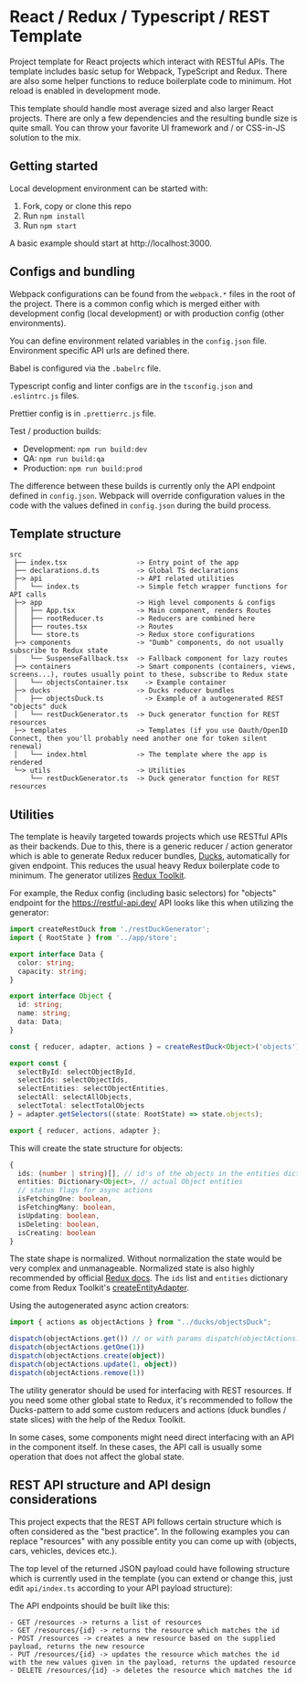 # React / Redux / Typescript / REST Template

Project template for React projects which interact with RESTful APIs. The template includes basic setup for Webpack, TypeScript and Redux. There are also some helper functions to reduce boilerplate code to minimum. Hot reload is enabled in development mode.

This template should handle most average sized and also larger React projects. There are only a few dependencies and the resulting bundle size is quite small. You can throw your favorite UI framework and / or CSS-in-JS solution to the mix.

## Getting started

Local development environment can be started with:

1. Fork, copy or clone this repo
2. Run `npm install`
3. Run `npm start`

A basic example should start at http://localhost:3000.

## Configs and bundling

Webpack configurations can be found from the `webpack.*` files in the root of the project. There is a common config which is merged either with development config (local development) or with production config (other environments).

You can define environment related variables in the `config.json` file. Environment specific API urls are defined there.

Babel is configured via the `.babelrc` file.

Typescript config and linter configs are in the `tsconfig.json` and `.eslintrc.js` files.

Prettier config is in `.prettierrc.js` file.

Test / production builds:

- Development: `npm run build:dev`
- QA: `npm run build:qa`
- Production: `npm run build:prod`

The difference between these builds is currently only the API endpoint defined in `config.json`. Webpack will override configuration values in the code with the values defined in `config.json` during the build process.

## Template structure

```
src
 ├── index.tsx                 -> Entry point of the app
 ├── declarations.d.ts         -> Global TS declarations
 ├─> api                       -> API related utilities
 │   └── index.ts              -> Simple fetch wrapper functions for API calls
 ├─> app                       -> High level components & configs
 │   ├── App.tsx               -> Main component, renders Routes
 │   ├── rootReducer.ts        -> Reducers are combined here
 │   ├── routes.tsx            -> Routes
 │   └── store.ts              -> Redux store configurations
 ├─> components                -> "Dumb" components, do not usually subscribe to Redux state
 │   └── SuspenseFallback.tsx  -> Fallback component for lazy routes
 ├─> containers                -> Smart components (containers, views, screens...), routes usually point to these, subscribe to Redux state
 │   └── objectsContainer.tsx    -> Example container
 ├─> ducks                     -> Ducks reducer bundles
 │   ├── objectsDuck.ts          -> Example of a autogenerated REST "objects" duck
 │   └── restDuckGenerator.ts  -> Duck generator function for REST resources
 ├─> templates                 -> Templates (if you use Oauth/OpenID Connect, then you'll probably need another one for token silent renewal)
 │   └── index.html            -> The template where the app is rendered
 └─> utils                     -> Utilities
     └── restDuckGenerator.ts  -> Duck generator function for REST resources
```

## Utilities

The template is heavily targeted towards projects which use RESTful APIs as their backends. Due to this, there is a generic reducer / action generator which is able to generate Redux reducer bundles, [Ducks](https://github.com/erikras/ducks-modular-redux), automatically for given endpoint. This reduces the usual heavy Redux boilerplate code to minimum. The generator utilizes [Redux Toolkit](https://redux-toolkit.js.org/).

For example, the Redux config (including basic selectors) for "objects" endpoint for the https://restful-api.dev/ API looks like this when utilizing the generator:

```Typescript
import createRestDuck from './restDuckGenerator';
import { RootState } from '../app/store';

export interface Data {
  color: string;
  capacity: string;
}

export interface Object {
  id: string;
  name: string;
  data: Data;
}

const { reducer, adapter, actions } = createRestDuck<Object>('objects');

export const {
  selectById: selectObjectById,
  selectIds: selectObjectIds,
  selectEntities: selectObjectEntities,
  selectAll: selectAllObjects,
  selectTotal: selectTotalObjects
} = adapter.getSelectors((state: RootState) => state.objects);

export { reducer, actions, adapter };

```

This will create the state structure for objects:

```Typescript
{
  ids: (number | string)[], // id's of the objects in the entities dictionary
  entities: Dictionary<Object>, // actual Object entities
  // status flags for async actions
  isFetchingOne: boolean,
  isFetchingMany: boolean,
  isUpdating: boolean,
  isDeleting: boolean,
  isCreating: boolean
}
```

The state shape is normalized. Without normalization the state would be very complex and unmanageable. Normalized state is also highly recommended by official [Redux docs](https://redux.js.org/recipes/structuring-reducers/normalizing-state-shape). The `ids` list and `entities` dictionary come from Redux Toolkit's [createEntityAdapter](https://redux-toolkit.js.org/api/createEntityAdapter).

Using the autogenerated async action creators:

```Typescript
import { actions as objectActions } from "../ducks/objectsDuck";

dispatch(objectActions.get()) // or with params dispatch(objectActions.get("queryParam=value"))
dispatch(objectActions.getOne(1))
dispatch(objectActions.create(object))
dispatch(objectActions.update(1, object))
dispatch(objectActions.remove(1))
```

The utility generator should be used for interfacing with REST resources. If you need some other global state to Redux, it's recommended to follow the Ducks-pattern to add some custom reducers and actions (duck bundles / state slices) with the help of the Redux Toolkit.

In some cases, some components might need direct interfacing with an API in the component itself. In these cases, the API call is usually some operation that does not affect the global state.

## REST API structure and API design considerations

This project expects that the REST API follows certain structure which is often considered as the "best practice". In the following examples you can replace "resources" with any possible entity you can come up with (objects, cars, vehicles, devices etc.).

The top level of the returned JSON payload could have following structure which is currently used in the template (you can extend or change this, just edit `api/index.ts` according to your API payload structure):

The API endpoints should be built like this:

```
- GET /resources -> returns a list of resources
- GET /resources/{id} -> returns the resource which matches the id
- POST /resources -> creates a new resource based on the supplied payload, returns the new resource
- PUT /resources/{id} -> updates the resource which matches the id with the new values given in the payload, returns the updated resource
- DELETE /resources/{id} -> deletes the resource which matches the id
```
